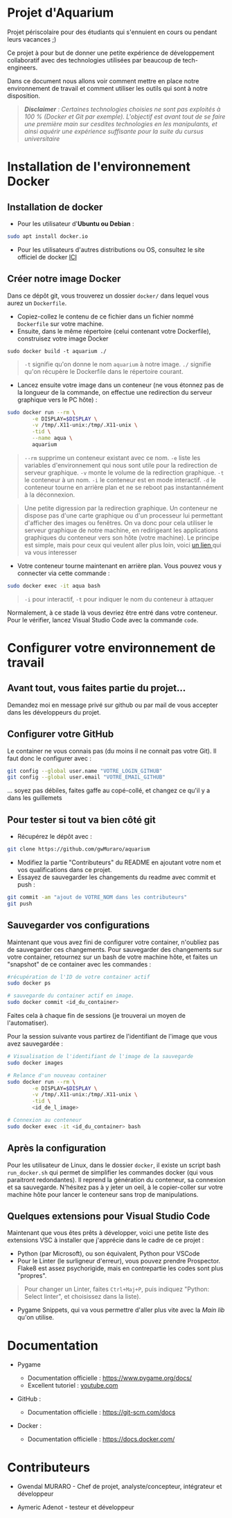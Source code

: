 # Projet d'Aquarium
Projet périscolaire pour des étudiants qui s'ennuient en cours ou pendant leurs vacances ;)

Ce projet à pour but de donner une petite expérience de développement collaboratif avec des technologies utilisées par beaucoup de tech-engineers. 

Dans ce document nous allons voir comment mettre en place notre environnement de travail et comment utiliser les outils qui sont à notre disposition. 

> ***Disclaimer** : Certaines technologies choisies ne sont pas exploités à 100 % (Docker et Git par exemple). L'objectif est avant tout de se faire une première main sur cesdites technologies en les manipulants, et ainsi aquérir une expérience suffisante pour la suite du cursus universitaire*

# Installation de l'environnement Docker 

## Installation de docker 
* Pour les utilisateur d'**Ubuntu ou Debian** : 
```bash
sudo apt install docker.io
```

* Pour les utilisateurs d'autres distributions ou OS, consultez le site officiel de docker <a href="https://docs.docker.com/install/">ICI</a>

## Créer notre image Docker

Dans ce dépôt git, vous trouverez un dossier ```docker/``` dans lequel vous aurez un ```Dockerfile```. 
* Copiez-collez le contenu de ce fichier dans un fichier nommé ``Dockerfile`` sur votre machine. 
* Ensuite, dans le même répertoire (celui contenant votre Dockerfile), construisez votre image Docker 

```sudo docker build -t aquarium ./```

> `-t` signifie qu'on donne le nom `aquarium` à notre image. `./` signifie qu'on récupère le Dockerfile dans le répertoire courant. 

* Lancez ensuite votre image dans un conteneur (ne vous étonnez pas de la longueur de la commande, on effectue une redirection du serveur graphique vers le PC hôte) : 

```sh
sudo docker run --rm \
        -e DISPLAY=$DISPLAY \
        -v /tmp/.X11-unix:/tmp/.X11-unix \
        -tid \
        --name aqua \
        aquarium
```
> `--rm` supprime un conteneur existant avec ce nom. `-e` liste les variables d'environnement qui nous sont utile pour la redirection de serveur graphique. `-v` monte le volume de la redirection graphique. `-t` le conteneur à un nom.  `-i` le conteneur est en mode interactif.  `-d` le conteneur tourne en arrière plan et ne se reboot pas instantannément à la déconnexion. 

> Une petite digression par la redirection graphique. Un conteneur ne dispose pas d'une carte graphique ou d'un processeur lui permettant d'afficher des images ou fenêtres. On va donc pour cela utiliser le serveur graphique de notre machine, en redirigeant les applications graphiques du conteneur vers son hôte (votre machine). Le principe est simple, mais pour ceux qui veulent aller plus loin, voici <a href="http://fabiorehm.com/blog/2014/09/11/running-gui-apps-with-docker/"> un lien </a> qui va vous interesser


* Votre conteneur tourne maintenant en arrière plan. Vous pouvez vous y connecter via cette commande :
```bash
sudo docker exec -it aqua bash
```
> `-i` pour interactif, `-t` pour indiquer le nom du conteneur à attaquer

Normalement, à ce stade là vous devriez être entré dans votre conteneur. Pour le vérifier, lancez Visual Studio Code avec la commande ```code```. 

# Configurer votre environnement de travail

## Avant tout, vous faites partie du projet...

Demandez moi en message privé sur github ou par mail de vous accepter dans les développeurs du projet.

## Configurer votre GitHub
Le container ne vous connais pas (du moins il ne connait pas votre Git). Il faut donc le configurer avec :

```bash 
git config --global user.name "VOTRE_LOGIN_GITHUB"
git config --global user.email "VOTRE_EMAIL_GITHUB"
```

... soyez pas débiles, faites gaffe au copé-collé, et changez ce qu'il y a dans les guillemets

## Pour tester si tout va bien côté git 

* Récupérez le dépôt avec : 
```bash
git clone https://github.com/gwMuraro/aquarium
```
* Modifiez la partie "Contributeurs" du README en ajoutant votre nom et vos qualifications dans ce projet. 
* Essayez de sauvegarder les changements du readme avec commit et push :
```bash
git commit -am "ajout de VOTRE_NOM dans les contributeurs"
git push
```
## Sauvegarder vos configurations

Maintenant que vous avez fini de configurer votre container, n'oubliez pas de sauvegarder ces changements. Pour sauvegarder des changements sur votre container, retournez sur un bash de votre machine hôte, et faites un "snapshot" de ce container avec les commandes : 

```bash
#récupération de l'ID de votre container actif 
sudo docker ps 

# sauvegarde du container actif en image. 
sudo docker commit <id_du_container>
```
Faites cela à chaque fin de sessions (je trouverai un moyen de l'automatiser). 

Pour la session suivante vous partirez de l'identifiant de l'image que vous avez sauvegardée : 

```bash
# Visualisation de l'identifiant de l'image de la sauvegarde 
sudo docker images

# Relance d'un nouveau container 
sudo docker run --rm \
        -e DISPLAY=$DISPLAY \
        -v /tmp/.X11-unix:/tmp/.X11-unix \
        -tid \
        <id_de_l_image>

# Connexion au conteneur
sudo docker exec -it <id_du_container> bash

```

## Après la configuration 

Pour les utilisateur de Linux, dans le dossier `docker`, il existe un script bash `run_docker.sh` qui permet de simplifier les commandes docker (qui vous paraitront redondantes). Il reprend la génération du conteneur, sa connexion et sa sauvegarde. N'hésitez pas à y jeter un oeil, à le copier-coller sur votre machine hôte pour lancer le conteneur sans trop de manipulations. 



## Quelques extensions pour Visual Studio Code 

Maintenant que vous êtes prêts à développer, voici une petite liste des extensions VSC à installer que j'apprécie dans le cadre de ce projet : 
- Python (par Microsoft), ou son équivalent, Python pour VSCode
- Pour le Linter (le surligneur d'erreur), vous pouvez prendre Prospector. Flake8 est assez psychorigide, mais en contrepartie les codes sont plus "propres". 

> Pour changer un Linter, faites ```Ctrl+Maj+P```, puis indiquez "Python: Select linter", et choisissez dans la liste). 

- Pygame Snippets, qui va vous permettre d'aller plus vite avec la *Main lib* qu'on utilise. 

# Documentation 

* Pygame 
    * Documentation officielle : https://www.pygame.org/docs/
    * Excellent tutoriel : <a href="https://www.youtube.com/playlist?list=PLDV1Zeh2NRsB1l23YFY137LtPcstXKyuQ"> youtube.com</a>
    
* GitHub : 
    * Documentation officielle : https://git-scm.com/docs

* Docker : 
    * Documentation officielle : https://docs.docker.com/


# Contributeurs

* Gwendal MURARO - Chef de projet, analyste/concepteur, intégrateur et développeur

* Aymeric Adenot - testeur et développeur 
